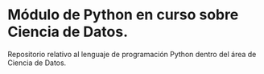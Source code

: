 # Módulo de Python en curso sobre Ciencia de Datos.
Repositorio relativo al lenguaje de programación Python dentro del área de Ciencia de Datos.
